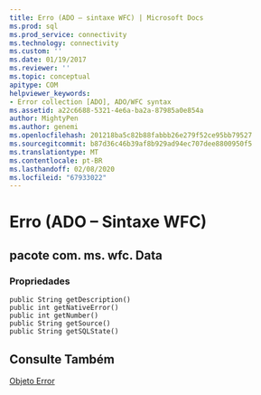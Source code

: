 ```yaml
---
title: Erro (ADO – sintaxe WFC) | Microsoft Docs
ms.prod: sql
ms.prod_service: connectivity
ms.technology: connectivity
ms.custom: ''
ms.date: 01/19/2017
ms.reviewer: ''
ms.topic: conceptual
apitype: COM
helpviewer_keywords:
- Error collection [ADO], ADO/WFC syntax
ms.assetid: a22c6688-5321-4e6a-ba2a-87985a0e854a
author: MightyPen
ms.author: genemi
ms.openlocfilehash: 201218ba5c82b88fabbb26e279f52ce95bb79527
ms.sourcegitcommit: b87d36c46b39af8b929ad94ec707dee8800950f5
ms.translationtype: MT
ms.contentlocale: pt-BR
ms.lasthandoff: 02/08/2020
ms.locfileid: "67933022"
---
```

# <a name="error-ado---wfc-syntax"></a>Erro (ADO – Sintaxe WFC)
## <a name="package-commswfcdata"></a>pacote com. ms. wfc. Data  
  
### <a name="properties"></a>Propriedades  
  
```  
public String getDescription()  
public int getNativeError()  
public int getNumber()  
public String getSource()  
public String getSQLState()  
```  
  
## <a name="see-also"></a>Consulte Também  
 [Objeto Error](../../../ado/reference/ado-api/error-object.md)
